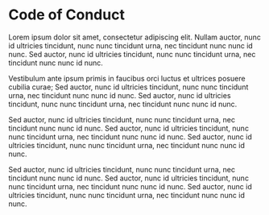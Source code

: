 # Code of Conduct

Lorem ipsum dolor sit amet, consectetur adipiscing elit. Nullam auctor, nunc id ultricies tincidunt, nunc nunc tincidunt urna, nec tincidunt nunc nunc id nunc. Sed auctor, nunc id ultricies tincidunt, nunc nunc tincidunt urna, nec tincidunt nunc nunc id nunc.

Vestibulum ante ipsum primis in faucibus orci luctus et ultrices posuere cubilia curae; Sed auctor, nunc id ultricies tincidunt, nunc nunc tincidunt urna, nec tincidunt nunc nunc id nunc. Sed auctor, nunc id ultricies tincidunt, nunc nunc tincidunt urna, nec tincidunt nunc nunc id nunc.

Sed auctor, nunc id ultricies tincidunt, nunc nunc tincidunt urna, nec tincidunt nunc nunc id nunc. Sed auctor, nunc id ultricies tincidunt, nunc nunc tincidunt urna, nec tincidunt nunc nunc id nunc. Sed auctor, nunc id ultricies tincidunt, nunc nunc tincidunt urna, nec tincidunt nunc nunc id nunc.

Sed auctor, nunc id ultricies tincidunt, nunc nunc tincidunt urna, nec tincidunt nunc nunc id nunc. Sed auctor, nunc id ultricies tincidunt, nunc nunc tincidunt urna, nec tincidunt nunc nunc id nunc. Sed auctor, nunc id ultricies tincidunt, nunc nunc tincidunt urna, nec tincidunt nunc nunc id nunc.